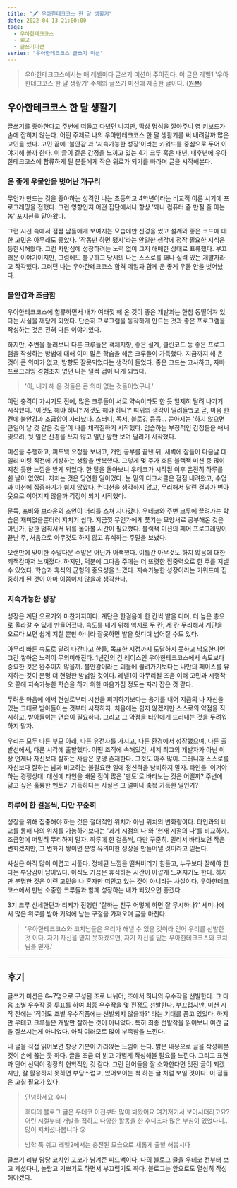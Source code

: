 ```yaml
---
title: "🖋 우아한테크코스 한 달 생활기"
date: 2022-04-13 21:00:00
tags:
  - 우아한테크코스
  - 회고
  - 글쓰기미션
series: "우아한테크코스 글쓰기 미션"
---
```


> 우아한테크코스에서는 매 레벨마다 글쓰기 미션이 주어진다. 이 글은 레벨1 '우아한테크코스 한 달 생활기' 주제의 글쓰기 미션에 제출한 글이다. ([원본](https://github.com/woowacourse/woowa-writing-4/pull/82))

## 우아한테크코스 한 달 생활기

글쓰기를 좋아한다고 주변에 떠들고 다녔던 나지만, 막상 멍석을 깔아주니 영 키보드가 손에 잡히지 않는다. 어떤 주제로 나의 우아한테크코스 한 달 생활기를 써 내려갈까 많은 고민을 했다. 고민 끝에 '불안감'과 '지속가능한 성장'이라는 키워드를 중심으로 두어 이야기해 볼까 한다. 이 글이 같은 감정을 느끼고 있는 4기 크루 혹은 내년, 내후년에 우아한테크코스에 합류하게 될 분들에게 작은 위로가 되기를 바라며 글을 시작해본다.

### 운 좋게 우물안을 벗어난 개구리

무언가 만드는 것을 좋아하는 성격인 나는 초등학교 4학년이라는 비교적 이른 시기에 프로그래밍을 접했다. 그런 영향인지 어떤 집단에서나 항상 '꽤나 컴퓨터 좀 만질 줄 아는 놈' 포지션을 맡아왔다.

그런 시선 속에서 점점 남들에게 보여지는 모습에만 신경을 썼고 설계와 좋은 코드에 대한 고민은 아무래도 좋았다. '작동만 하면 됐지'라는 안일한 생각에 정작 필요한 지식은 등한시해왔다. 그런 자만심에 성장하려는 노력 없이 그저 애매한 상태로 표류했다. 부끄러운 이야기이지만, 그럼에도 불구하고 당시의 나는 스스로를 꽤나 실력 있는 개발자라고 착각했다. 그러던 나는 우아한테크코스 합격 메일과 함께 운 좋게 우물 안을 벗어났다.

### 불안감과 조급함

우아한테크코스에 합류하면서 내가 여태껏 해 온 것이 좋은 개발과는 한참 동떨어져 있다는 사실을 깨닫게 되었다. 단순히 프로그램을 동작하게 만드는 것과 좋은 프로그램을 작성하는 것은 전혀 다른 이야기였다.

하지만, 주변을 둘러보니 다른 크루들은 객체지향, 좋은 설계, 클린코드 등 좋은 프로그램을 작성하는 방법에 대해 이미 많은 학습을 해온 크루들이 가득했다. 지금까지 해 온 것이 큰 의미가 없고, 방향도 잘못되었다는 생각이 들었다. 좋은 코드는 고사하고, 자바 프로그래밍 경험조차 없던 나는 덜컥 겁이 나게 되었다.

> '아, 내가 해 온 것들은 큰 의미 없는 것들이었구나.'

이런 충격이 가시기도 전에, 많은 크루들이 서로 약속이라도 한 듯 일제히 달려 나가기 시작했다. '이것도 해야 하나? 저것도 해야 하나?' 따위의 생각이 밀려들었고 곧, 마음 한켠에 불안감과 조급함이 자라났다. 스터디, 독서, 블로깅 등등… 쏟아지는 '하지 않으면 큰일이 날 것 같은 것들'이 나를 채찍질하기 시작했다. 엄습하는 부정적인 감정들을 애써 잊으려, 뒷 일은 신경을 쓰지 않고 일단 앞만 보며 달리기 시작했다.

미션을 수행하고, 피드백 요청을 보내고, 개인 공부를 끝낸 뒤, 새벽에 잠들어 다음날 데일리 미팅 직전에 기상하는 생활을 반복했다. 그렇게 몇 주가 흐른 블랙잭 미션 중 많이 지친 듯한 느낌을 받게 되었다. 한 달을 돌아보니 우테코가 시작된 이후 온전히 하루를 쉰 날이 없었다. 지치는 것은 당연한 일이었다. 눈 밑의 다크서클은 점점 내려왔고, 수업과 미션에 집중하기가 쉽지 않았다. 컨디션을 생각하지 않고, 무리해서 달린 결과가 번아웃으로 이어지지 않을까 걱정이 되기 시작했다.

문득, 포비와 브라운의 조언이 머리를 스쳐 지나갔다. 우테코와 주변 크루에 끌려가는 학습은 재미없을뿐더러 지치기 쉽다. 지금껏 무언가에게 쫓기는 모양새로 공부해온 것은 아닌가, 잠깐 멈춰서서 뒤를 돌아볼 시간이 필요했다. 블랙잭 미션의 페어 프로그래밍이 끝난 주, 처음으로 아무것도 하지 않고 휴식하는 주말을 보냈다.

오랜만에 맞이한 주말다운 주말은 어딘가 어색했다. 이틀간 아무것도 하지 않음에 대한 죄책감마저 느껴졌다. 하지만, 덕분에 그다음 주에는 더 또렷한 집중력으로 한 주를 지낼 수 있었다. 학습과 휴식의 균형의 중요성을 느꼈다. 지속가능한 성장이라는 키워드에 집중하게 된 것이 아마 이쯤이지 않을까 생각한다.

### 지속가능한 성장

성장은 계단 오르기와 마찬가지이다. 계단은 한걸음에 한 칸씩 발을 디뎌, 더 높은 층으로 올라갈 수 있게 만들어졌다. 속도를 내기 위해 억지로 두 칸, 세 칸 무리해서 계단을 오르다 보면 쉽게 지칠 뿐만 아니라 잘못하면 발을 헛디뎌 넘어질 수도 있다.

아무리 빠른 속도로 달려 나간다고 한들, 목표한 지점까지 도달하지 못하고 낙오한다면 그간 쌓아온 노력이 무의미해진다. 1년간의 긴 레이스인 우아한테크코스에서 속도보다 중요한 것은 완주이지 않을까. 불안감이라는 괴물에 끌려가기보다는 나만의 페이스를 유지하는 것이 분명 더 현명한 방법일 것이다. 레벨1이 마무리될 즈음 여러 고민과 시행착오 끝에 지속가능한 학습을 하기 위한 마음가짐 정도는 자리 잡은 것 같다.

두려운 마음에 애써 현실로부터 시선을 회피하기보다는 용기를 내어 지금의 나 자신을 있는 그대로 받아들이는 것부터 시작하자. 처음에는 쉽지 않겠지만 스스로의 약점을 직시하고, 받아들이는 연습이 필요하다. 그리고 그 약점을 타인에게 드러내는 것을 두려워하지 말자.

우리는 모두 다른 부모 아래, 다른 유전자를 가지고, 다른 환경에서 성장했으며, 다른 출발선에서, 다른 시각에 출발했다. 어떤 조직에 속해있건, 세계 최고의 개발자가 아닌 이상 언제나 자신보다 잘하는 사람은 분명 존재한다. 그것도 아주 많이. 그러니까 스스로를 자신보다 잘하는 남과 비교하는 불필요한 일에 정신력을 낭비하지 말자. 타인을 '이겨야 하는 경쟁상대' 대신에 타인을 배울 점이 많은 '멘토'로 바라보는 것은 어떨까? 주변에 닮고 싶은 훌륭한 멘토가 가득하다는 사실은 그 얼마나 축복 가득한 일인가?

### 하루에 한 걸음씩, 다만 꾸준히

성장을 위해 집중해야 하는 것은 절대적인 위치가 아닌 위치의 변화량이다. 타인과의 비교를 통해 나의 위치를 가늠하기보다는 '과거 시점의 나'와 '현재 시점의 나'를 비교하자. 조급함에 떠밀려 무리하지 말자. 하루에 한 걸음씩, 다만 꾸준히. 멀리서 바라보면 작은 변화겠지만, 그 변화가 쌓이면 분명 유의미한 성장을 만들어낼 것이라고 믿는다.

사실은 아직 많이 어렵고 서툴다. 정체된 느낌을 떨쳐버리기 힘들고, 누구보다 잘해야 한다는 부담감이 남아있다. 아직도 가끔은 휴식하는 시간이 아깝게 느껴지기도 한다. 하지만 분명한 것은 이런 고민을 나 혼자만 떠안고 있는 것이 아니라는 사실이다. 우아한테크코스에서 만난 소중한 크루들과 함께 성장하는 내가 되었으면 좋겠다.

3기 크루 신세한탄과 티케가 진행한 '잘하는 친구 어떻게 하면 잘 무시하나?' 세미나에서 많은 위로를 받아 기억에 남는 구절을 가져오며 글을 마친다.

> '우아한테크코스와 코치님들은 우리가 해낼 수 있을 것이라 믿어 우리를 선발한 것 이다. 자기 자신을 믿지 못하겠으면, 자기 자신을 믿는 우아한테크코스와 코치님을 믿자.'

---

## 후기

글쓰기 미션은 6~7명으로 구성된 조로 나뉘어, 조에서 하나의 우수작을 선발한다. 그 다음 조별 우수작 중 투표를 하여 최종 우수작을 몇 편정도 선발한다. 부끄럽지만, 미션 시작 전에는 '적어도 조별 우수작품에는 선발되지 않을까?' 라는 기대를 품고 있었다. 하지만 우테코 크루들은 개발만 잘하는 것이 아니었다. 특히 최종 선발작을 읽어보니 여간 글을 잘쓰시는게 아니었다. 아직 여러모로 많이 부족함을 느낀다.

내 글을 직접 읽어보면 항상 기분이 가라앉는 느낌이 든다. 밝은 내용으로 글을 작성해본 것이 손에 꼽는 듯 하다. 글을 조금 더 밝고 가볍게 작성해볼 필요를 느낀다. 그리고 표현과 단어 선택이 굉장히 현학적인 것 같다. 그런 단어들을 잘 소화한다면 멋진 글이 되겠지만, 잘 활용하지 못하면 부담스럽고, 있어보이는 척 하는 글 처럼 보일 것이다. 이 점들은 고칠 필요가 있다.

> 안녕하세요
> 후디
>
> 후디의 블로그 글은 우테코 이전부터 많이 봐왔어요
> 여기저기서 보이시더라고요?
> 어린 시절부터 개발을 접하고 다양한 활동을 한 후디조차 많은 부침이 있었다니..
> 많이 지치셨나봅니다 😢
>
> 방학 푹 쉬고 레벨2에서는 충전된 모습으로 새롭게 출발 해봅시다

글쓰기 리뷰 담당 코치인 포코가 남겨준 피드백이다. 나의 블로그 글을 우테코 전부터 보고 계셨다니, 놀랍고 기쁘기도 하면서 부끄럽기도 하다. 블로그는 앞으로도 열심히 작성해야겠다.
